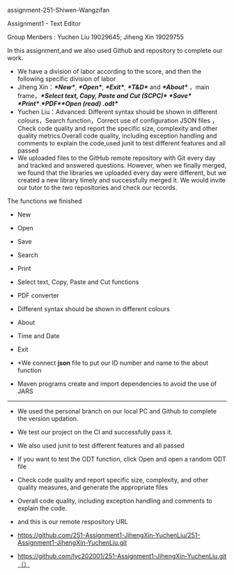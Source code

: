 assignment-251-Shiwen-Wangzifan

Assignment1 - Text Editor

Group Menbers : Yuchen Liu 19029645; Jiheng Xin 19029755

 In this assignment,and we also used Github and repository to complete our work.

- We have a division of labor according to the score, and then the following specific division of labor
- Jiheng Xin：***\*New\****, ***\*Open\****, ***\*Exit\****, ***\*T&D\**** and ***\*About\**** ，main frame，***\*Select text, Copy, Paste and Cut (SCPC)\**** ***\*Save\**** ***\*Print\****.***\*PDF\*******\*Open (read) .odt\****
- Yuchen Liu：Advanced: Different syntax should be shown in different colours，Search function，Correct use of configuration JSON files ，Check code quality and report the specific size, complexity and other quality metrics.Overall code quality, including exception handling and comments to explain the code,used junit to test different features and all passed
- We uploaded files to the GitHub remote repository with Git every day and tracked and answered questions. However, when we finally merged, we found that the libraries we uploaded every day were different, but we created a new library timely and successfully merged it. We would invite our tutor to the two repositories and check our records.

The functions we finished 

- New
- Open
- Save
- Search
- Print
- Select text, Copy, Paste and Cut  functions
- PDF converter
- Different syntax should be shown in different colours
- About
- Time and Date
- Exit

- *We connect **json** file to put our ID number and name to the about function<br>
- Maven programs create and import dependencies to avoid the use of JARS

---

- We used the personal branch on our local PC and Github to complete the version updation.

- We test our project on the CI and successfully pass it.

- We also used junit to test different features and all passed

- If you want to test the ODT function, click Open and open a random ODT file

- Check code quality and report specific size, complexity, and other quality measures, and generate the appropriate files

- Overall code quality, including exception handling and comments to explain the code.

-  and this is our remote respository URL

- https://github.com/251-Assignment1-JihengXin-YuchenLiu/251-Assignment1-JihengXin-YuchenLiu.git

  

- https://github.com/lyc202001/251-Assignment1-JihengXin-YuchenLiu.git（）

  
